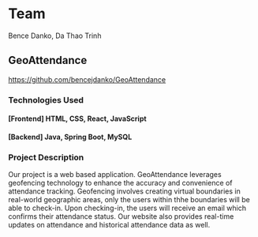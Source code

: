 # Team
Bence Danko, Da Thao Trinh

## GeoAttendance
https://github.com/bencejdanko/GeoAttendance

### Technologies Used
  #### [Frontend] HTML, CSS, React, JavaScript
  #### [Backend] Java, Spring Boot, MySQL


### Project Description

Our project is a web based application. GeoAttendance leverages geofencing technology to enhance the accuracy and convenience of attendance tracking. Geofencing involves creating virtual boundaries in real-world geographic areas, only the users within thhe boundaries will be able to check-in. Upon checking-in, the users will receive an email which confirms their attendance status. Our website also provides real-time updates on attendance and historical attendance data as well.